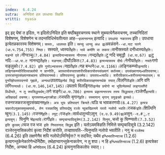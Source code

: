```yaml
---
index:  6.4.24
sutra:  अनिदितां हल उपधायाः क्ङिति
vritti:  nyasa
---
```


इद् इद् येषां त इदितः, न इदितोऽनिदित इति षष्ठीबहुवचनस्य स्थाने सुब्व्यत्येनैकवचनम्, तच्चानिदितां विशेषणम्, विशेषणेन च तदन्तविधिर्भवतीत्यत आह--`हलान्तानाम्` इत्यादि। `उपधाया नकारस्य` इति। उपधाया इत्येतन्नकारस्य विशेषणम्। `स्रस्तः, ध्वलस्तः` इति। `स्रन्सु ध्वन्सु अधः झ्र्`अवन्नंसने`--धा.पाट पतने (धा.प.754,755) निष्ठा। `स्रस्यते, ध्वस्यते` इति। भावे कर्मणि वा लकार। `सनीस्रस्यते दनीध्वस्यते` इति। यङन्ते एते। `नीग्वञ्चु` (7.4.84) इत्यादिनाभ्यासस्य नीगागमः।
`नन्द्यते` इति। `टु णदि समृद्धौ` (धा.पा.67) झ्र्`टु नदि`--धा.पा.ट `नानन्द्यते` इति। यङन्तम्। `दीर्घोऽकितः` (7.4.83) इत्यभ्यासस्य दीर्घः। `नेनीयते` इति। नयतेः `गणो यङ्लुकोः` (7.4.82) इति गुणोऽभ्यासस्य। `नह्यते` इति। `णह बन्धने` (धा.पा.1166)।
`लङ्गिकम्प्योः` इत्यादि। लङ्गिकम्प्योरिदित्त्वान्नलोपो न प्राप्नोति, अतस्तयोरुपतापशरीरविकारयोरुपसंख्यानं कर्तव्यम्। उपसंख्यानाम्=प्रतिपादनम्। उत्तरत्राप्युपसंख्यानशब्दस्य प्रतिपादनमर्थः। प्रतिपादनन्तु कृतमेव। उपतापः=व्याधिः। शरीरविकारः=शरीरस्यान्यथात्वम्। स पुनरिहोपतापादनयो गृह्यते, अन्यथा `उपताप` इत्येवं सिद्धे शरीरविकारग्रहणमनर्थकं स्यात्। `विलगितः` इति। `अगि वगि लगि` गत्यार्थाः। (धा.पा.146,147,145)। `उपतापे विलङ्गितः` इत्येव प्रयोगो मा भूदित्येवमर्थं लङ्गर्ल्लोपो विधीयते, न तु रूपसिद्ध्यर्थम्; `लगे सङ्गे` (धा.पा.786) इत्यस्य प्रकृत्यन्तरस्य तस्य सिद्धत्वात्।
`रञ्जेर्णौ` इत्यादि। अक्ङिदर्थं वचनम्। मृगरमणम्=मृगक्रीडा। `रजयतिः मृगान्` इति। रममाणान् मृगान् प्रयुङ्क्ते इत्यर्थः।
`रजनरजकरजःसूपसंख्यानम्` इति। अत्र भूयः प्रतिपादनं क्रियते। `घञि च भावकरणयोः` (6.4.27) इत्यत्र चकारोऽनुक्तसमुच्चयार्थः, तेन रजकादिषु प्रतिपाद्येषु रञ्जेः ष्वुन्नादिप्रत्यये परतो नलोपो भवति। `रजकः` इति। `शिल्पिनि ष्वुन्` (3.1.145)। `रजनम्` इति। ल्युट्। `रजः` इति। `सार्वधातुभ्योऽसुन्` (द.उ.9.49)झ्र्`असुन्`--द.#ु.ट इत्यसुन्।
`घिनुणि च` इत्यादि। `रागी` इति। सम्पृचान्वादिसूत्रेण(3.2.142) घिनुण्, `चजो कु घिण्ण्यतोः` (7.3.52) इति कुत्वम्। `त्यज रज भज` इति निपातनात् सिद्धम्` इति। यतोऽयमक्ङिति निमित्ते सम्पृचादिसूत्रे (3.2.142) रञ्जेरनुनासिकलोपं कृत्वा निर्देशं करोति, तज्ज्ञापयति--घिनुप्यति नलोपो भवतीति। ननु च `रञ्जेश्च` (6.4.26) इति लक्षणेनैव शपि नलोपोऽभिनिर्वृत्तः? न तदस्ति; यथैव `इन्धिभवतिभ्याञ्च` (1.2.6) इत्यागन्तुकेनेकारेणेन्धेर्निर्देशः, तथेहाप्यागन्तुकेनाकारेण, न तु शपा। न हि `इन्धिभवतिभ्याञ्च` (1.2.6) इत्यत्रेका निर्देशः, अन्यथा हि `अनिदिताम्` (6.4.24) इत्यनुनासिकलोपः स्यात्।।

